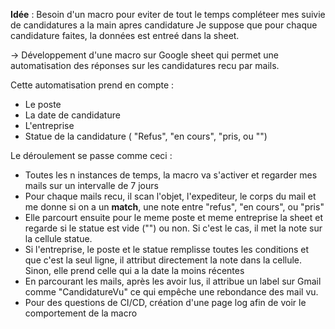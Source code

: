 **Idée** : Besoin d'un macro pour eviter de tout le temps compléteer mes suivie de candidatures a la main apres candidature
Je suppose que pour chaque candidature faites, la données est entreé dans la sheet.

→ Développement d'une macro sur Google sheet qui permet une automatisation des réponses sur les candidatures recu par mails.

Cette automatisation prend en compte :
- Le poste
- La date de candidature
- L'entreprise
- Statue de la candidature ( "Refus", "en cours", "pris, ou "")

Le déroulement se passe comme ceci : 
- Toutes les n instances de temps, la macro va s'activer et regarder mes mails sur un intervalle de 7 jours
- Pour chaque mails recu, il scan l'objet, l'expediteur, le corps du mail et me donne si on a un **match**, une note entre "refus", "en cours", ou "pris"
- Elle parcourt ensuite pour le meme poste et meme entreprise la sheet et regarde si le statue est vide ("") ou non. Si c'est le cas, il met la note sur la cellule statue.
- Si l'entreprise, le poste et le statue remplisse toutes les conditions et que c'est la seul ligne, il attribut directement la note dans la cellule. Sinon, elle prend celle qui a la date la moins récentes
- En parcourant les mails, après les avoir lus, il attribue un label sur Gmail comme "CandidatureVu" ce qui empêche une rebondance des mail vu.
- Pour des questions de CI/CD, création d'une page log afin de voir le comportement de la macro
